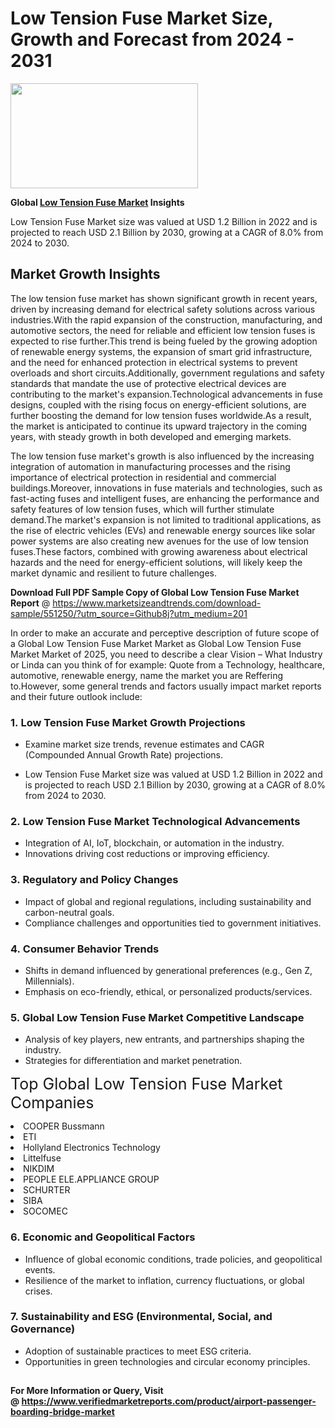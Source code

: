 <H1>Low Tension Fuse Market Size, Growth and Forecast from 2024 - 2031</H1><img class="aligncenter size-medium wp-image-584254" src="https://thirdeyenews.in/wp-content/uploads/2024/09/Global-Market-Research-300x168.jpeg" alt="" width="300" height="168" /><p><strong>Global&nbsp;<a href="https://www.marketsizeandtrends.com/download-sample/551250/?utm_source=Github8j?utm_medium=201">Low Tension Fuse Market</a> Insights</strong></p><p>Low Tension Fuse Market size was valued at USD 1.2 Billion in 2022 and is projected to reach USD 2.1 Billion by 2030, growing at a CAGR of 8.0% from 2024 to 2030.</p><p><h2>Market Growth Insights</h2> <p>The low tension fuse market has shown significant growth in recent years, driven by increasing demand for electrical safety solutions across various industries.With the rapid expansion of the construction, manufacturing, and automotive sectors, the need for reliable and efficient low tension fuses is expected to rise further.This trend is being fueled by the growing adoption of renewable energy systems, the expansion of smart grid infrastructure, and the need for enhanced protection in electrical systems to prevent overloads and short circuits.Additionally, government regulations and safety standards that mandate the use of protective electrical devices are contributing to the market's expansion.Technological advancements in fuse designs, coupled with the rising focus on energy-efficient solutions, are further boosting the demand for low tension fuses worldwide.As a result, the market is anticipated to continue its upward trajectory in the coming years, with steady growth in both developed and emerging markets.</p> <p>The low tension fuse market's growth is also influenced by the increasing integration of automation in manufacturing processes and the rising importance of electrical protection in residential and commercial buildings.Moreover, innovations in fuse materials and technologies, such as fast-acting fuses and intelligent fuses, are enhancing the performance and safety features of low tension fuses, which will further stimulate demand.The market's expansion is not limited to traditional applications, as the rise of electric vehicles (EVs) and renewable energy sources like solar power systems are also creating new avenues for the use of low tension fuses.These factors, combined with growing awareness about electrical hazards and the need for energy-efficient solutions, will likely keep the market dynamic and resilient to future challenges.<p><span class=""><strong>Download Full PDF Sample Copy of Global Low Tension Fuse Market Report</strong> @ <a href="https://www.marketsizeandtrends.com/download-sample/551250/?utm_source=Github8j?utm_medium=201" target="_blank">https://www.marketsizeandtrends.com/download-sample/551250/?utm_source=Github8j?utm_medium=201</a></span></p><p>In order to make an accurate and perceptive description of future scope of a Global&nbsp;Low Tension Fuse Market Market as Global&nbsp;Low Tension Fuse Market Market of 2025, you need to describe a clear Vision &ndash; What Industry or Linda can you think of for example: Quote from a Technology, healthcare, automotive, renewable energy, name the market you are Reffering to.However, some general trends and factors usually impact market reports and their future outlook include:</p><h3>1.&nbsp;<strong>Low Tension Fuse Market Growth Projections</strong></h3><ul><li>Examine market size trends, revenue estimates and CAGR (Compounded Annual Growth Rate) projections.</li><li><p>Low Tension Fuse Market size was valued at USD 1.2 Billion in 2022 and is projected to reach USD 2.1 Billion by 2030, growing at a CAGR of 8.0% from 2024 to 2030.</p></li></ul><h3>2.&nbsp;<strong>Low Tension Fuse Market Technological Advancements</strong></h3><ul><li>Integration of AI, IoT, blockchain, or automation in the industry.</li><li>Innovations driving cost reductions or improving efficiency.</li></ul><h3>3.&nbsp;<strong>Regulatory and Policy Changes</strong></h3><ul><li>Impact of global and regional regulations, including sustainability and carbon-neutral goals.</li><li>Compliance challenges and opportunities tied to government initiatives.</li></ul><h3>4.&nbsp;<strong>Consumer Behavior Trends</strong></h3><ul><li>Shifts in demand influenced by generational preferences (e.g., Gen Z, Millennials).</li><li>Emphasis on eco-friendly, ethical, or personalized products/services.</li></ul><h3>5.&nbsp;<strong>Global Low Tension Fuse Market Competitive Landscape</strong></h3><ul><li>Analysis of key players, new entrants, and partnerships shaping the industry.</li><li>Strategies for differentiation and market penetration.</li></ul><p data-pm-slice="1 1 []"><span style="color: inherit; font-family: inherit; font-size: 25px;">Top Global Low Tension Fuse Market Companies</span></p><div class="" data-test-id=""><p><li>COOPER Bussmann</li><li> ETI</li><li> Hollyland Electronics Technology</li><li> Littelfuse</li><li> NIKDIM</li><li> PEOPLE ELE.APPLIANCE GROUP</li><li> SCHURTER</li><li> SIBA</li><li> SOCOMEC</li></p></div><h3>6.&nbsp;<strong>Economic and Geopolitical Factors</strong></h3><ul><li>Influence of global economic conditions, trade policies, and geopolitical events.</li><li>Resilience of the market to inflation, currency fluctuations, or global crises.</li></ul><h3>7.&nbsp;<strong>Sustainability and ESG (Environmental, Social, and Governance)</strong></h3><ul><li>Adoption of sustainable practices to meet ESG criteria.</li><li>Opportunities in green technologies and circular economy principles.</li></ul><h2><strong style="font-size: 14px;">For More Information or Query, Visit @&nbsp;</strong><a style="background-color: #ffffff; font-size: 14px;" href="https://www.marketsizeandtrends.com/report/low-tension-fuse-market/" target="_blank">https://www.verifiedmarketreports.com/product/airport-passenger-boarding-bridge-market</a></h2>